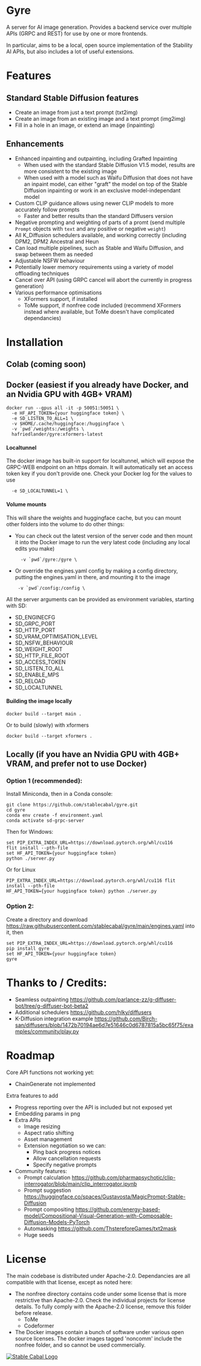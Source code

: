 # Gyre

A server for AI image generation. Provides a backend service over multiple APIs
(GRPC and REST) for use by one or more frontends.

In particular, aims to be a local, open source implementation of the Stability AI APIs,
but also includes a lot of useful extensions.

# Features

## Standard Stable Diffusion features

- Create an image from just a text prompt (txt2img)
- Create an image from an existing image and a text prompt (img2img)
- Fill in a hole in an image, or extend an image (inpainting)

## Enhancements

- Enhanced inpainting and outpainting, including Grafted Inpainting
  - When used with the standard Stable Diffusion V1.5 model, results are more consistent to the existing image
  - When used with a model such as Waifu Diffusion that does not have an inpaint model, can either "graft"
    the model on top of the Stable Diffusion inpainting or work in an exclusive model-independant model
- Custom CLIP guidance allows using newer CLIP models to more accurately follow prompts
  - Faster and better results than the standard Diffusers version
- Negative prompting and weighting of parts of a promt (send multiple `Prompt` objects with `text` and any positive or negative `weight`)
- All K_Diffusion schedulers available, and working correctly (including DPM2, DPM2 Ancestral and Heun
- Can load multiple pipelines, such as Stable and Waifu Diffusion, and swap between them as needed
- Adjustable NSFW behaviour
- Potentially lower memory requirements using a variety of model offloading techniques
- Cancel over API (using GRPC cancel will abort the currently in progress generation)
- Various performance optimisations
  + XFormers support, if installed
  + ToMe support, if nonfree code included (recommend XFormers instead where available, but ToMe doesn't have complicated dependancies)
  
# Installation

## Colab (coming soon)

## Docker (easiest if you already have Docker, and an Nvidia GPU with 4GB+ VRAM)

```
docker run --gpus all -it -p 50051:50051 \
  -e HF_API_TOKEN={your huggingface token} \
  -e SD_LISTEN_TO_ALL=1 \
  -v $HOME/.cache/huggingface:/huggingface \
  -v `pwd`/weights:/weights \
  hafriedlander/gyre:xformers-latest
```

#### Localtunnel

The docker image has built-in support for localtunnel, which
will expose the GRPC-WEB endpoint on an https domain. It will
automatically set an access token key if you don't provide one.
Check your Docker log for the values to use

```
  -e SD_LOCALTUNNEL=1 \
```

#### Volume mounts

This will share the weights and huggingface cache, but you can
mount other folders into the volume to do other things:

- You can check out the latest version of the server code and then
mount it into the Docker image to run the very latest code (including
any local edits you make)

  ```
    -v `pwd`/gyre:/gyre \
  ```

- Or override the engines.yaml config by making a config directory,
putting the engines.yaml in there, and mounting it to the image

  ```
   -v `pwd`/config:/config \
  ```

All the server arguments can be provided as environment variables, starting
with SD:

- SD_ENGINECFG
- SD_GRPC_PORT
- SD_HTTP_PORT
- SD_VRAM_OPTIMISATION_LEVEL
- SD_NSFW_BEHAVIOUR
- SD_WEIGHT_ROOT
- SD_HTTP_FILE_ROOT
- SD_ACCESS_TOKEN
- SD_LISTEN_TO_ALL
- SD_ENABLE_MPS
- SD_RELOAD
- SD_LOCALTUNNEL

#### Building the image locally

```
docker build --target main .
```

Or to build (slowly) with xformers

```
docker build --target xformers .
```

## Locally (if you have an Nvidia GPU with 4GB+ VRAM, and prefer not to use Docker)

### Option 1 (recommended):

Install Miniconda, then in a Conda console:

```
git clone https://github.com/stablecabal/gyre.git
cd gyre
conda env create -f environment.yaml
conda activate sd-grpc-server
```

Then for Windows:

```
set PIP_EXTRA_INDEX_URL=https://download.pytorch.org/whl/cu116 
flit install --pth-file
set HF_API_TOKEN={your huggingface token}
python ./server.py
```

Or for Linux

```
PIP_EXTRA_INDEX_URL=https://download.pytorch.org/whl/cu116 flit install --pth-file
HF_API_TOKEN={your huggingface token} python ./server.py
```

### Option 2:

Create a directory and download https://raw.githubusercontent.com/stablecabal/gyre/main/engines.yaml into it, then

```
set PIP_EXTRA_INDEX_URL=https://download.pytorch.org/whl/cu116 
pip install gyre
set HF_API_TOKEN={your huggingface token} 
gyre
```


# Thanks to / Credits:

- Seamless outpainting https://github.com/parlance-zz/g-diffuser-bot/tree/g-diffuser-bot-beta2
- Additional schedulers https://github.com/hlky/diffusers
- K-Diffusion integration example https://github.com/Birch-san/diffusers/blob/1472b70194ae6d7e51646c0d6787815a5bc65f75/examples/community/play.py

# Roadmap

Core API functions not working yet:

- ChainGenerate not implemented

Extra features to add

- Progress reporting over the API is included but not exposed yet
- Embedding params in png
- Extra APIs
  - Image resizing
  - Aspect ratio shifting
  - Asset management
  - Extension negotiation so we can:
    - Ping back progress notices
    - Allow cancellation requests
    - Specify negative prompts
- Community features: 
  - Prompt calculation https://github.com/pharmapsychotic/clip-interrogator/blob/main/clip_interrogator.ipynb
  - Prompt suggestion https://huggingface.co/spaces/Gustavosta/MagicPrompt-Stable-Diffusion
  - Prompt compositing https://github.com/energy-based-model/Compositional-Visual-Generation-with-Composable-Diffusion-Models-PyTorch
  - Automasking https://github.com/ThstereforeGames/txt2mask
  - Huge seeds


# License

The main codebase is distributed under Apache-2.0. Dependancies are all compatible with that license, except as noted here:

- The nonfree directory contains code under some license that is more restrictive than Apache-2.0. Check the individual
  projects for license details. To fully comply with the Apache-2.0 license, remove this folder before release.
  + ToMe
  + Codeformer
- The Docker images contain a bunch of software under various open source licenses. The docker images tagged 'noncomm'
  include the nonfree folder, and so cannot be used commercially.

[![Stable Cabal Logo](stablecabal.png)](https://www.stablecabal.org/)
